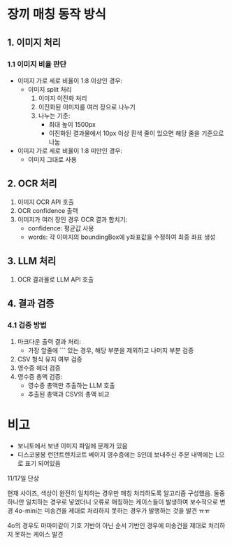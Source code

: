 # 장끼 매칭 동작 방식

## 1. 이미지 처리

### 1.1 이미지 비율 판단

- 이미지 가로 세로 비율이 1:8 이상인 경우:
  - 이미지 split 처리
    1. 이미지 이진화 처리
    2. 이진화된 이미지를 여러 장으로 나누기
    3. 나누는 기준:
       - 최대 높이 1500px
       - 이진화된 결과물에서 10px 이상 흰색 줄이 있으면 해당 줄을 기준으로 나눔
- 이미지 가로 세로 비율이 1:8 미만인 경우:
  - 이미지 그대로 사용

## 2. OCR 처리

1. 이미지 OCR API 호출
2. OCR confidence 출력
3. 이미지가 여러 장인 경우 OCR 결과 합치기:
   - confidence: 평균값 사용
   - words: 각 이미지의 boundingBox에 y좌표값을 수정하여 최종 좌표 생성

## 3. LLM 처리

1. OCR 결과물로 LLM API 호출

## 4. 결과 검증

### 4.1 검증 방법

1. 마크다운 출력 결과 처리:
   - 가장 앞줄에 ``` 있는 경우, 해당 부분을 제외하고 나머지 부분 검증
2. CSV 형식 유지 여부 검증
3. 영수증 헤더 검증
4. 영수증 총액 검증:
   - 영수증 총액만 추출하는 LLM 호출
   - 추출된 총액과 CSV의 총액 비교


# 비고
- 보니토에서 보낸 이미지 파일에 문제가 있음
- 디스코봉봉	런던트렌치코트	베이지 영수증에는 S인데 보내주신 주문 내역에는 L으로 표기 되어있음


11/17일 단상

현재 사이즈, 색상이 완전히 일치하는 경우만 매칭 처리하도록 알고리즘 구성했음.
둘중 하나만 일치하는 경우로 넣었더니 오류로 매칭하는 케이스들이 발생하여 보수적으로 변경
4o-mini는 미송건을 제대로 처리하지 못하는 경우가 발행하는 것을 발견 ㅠㅠ

4o의 경우도 마마미같이 기호 기반이 아닌 순서 기반인 경우에 미송건을 제대로 처리하지 못하는 케이스 발견